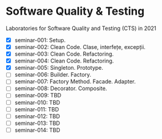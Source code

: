 # Software Quality & Testing
Laboratories for Software Quality and Testing (CTS) in 2021


- [x] seminar-001: Setup.
- [x] seminar-002: Clean Code. Clase, interfețe, excepții.
- [x] seminar-003: Clean Code. Refactoring.
- [x] seminar-004: Clean Code. Refactoring.
- [x] seminar-005: Singleton. Prototype.
- [ ] seminar-006: Builder. Factory.
- [ ] seminar-007: Factory Method. Facade. Adapter.
- [ ] seminar-008: Decorator. Composite.
- [ ] seminar-009: TBD
- [ ] seminar-010: TBD
- [ ] seminar-011: TBD
- [ ] seminar-012: TBD
- [ ] seminar-013: TBD
- [ ] seminar-014: TBD
